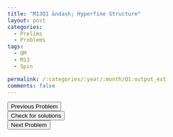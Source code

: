 ```yaml
---
title: "M13Q1 &ndash; Hyperfine Structure"
layout: post
categories:
  - Prelims
  - Problems
tags:
  - QM
  - M13
  - Spin

permalink: /:categories/:year/:month/Q1:output_ext
comments: false
---
```

<object data="2013M1Q.pdf" type="application/pdf" width="100%" height="500"></object>

<div class='navbar'>
	<div float='left'><button onclick="window.location='E3.html'" >Previous Problem</button></div>
	<div float='center'><button onclick="window.location='https://princetonprelim.com/prelim/30/'">Check for solutions</button></div>
	<div float='right'><button onclick="window.location='Q2.html'" > Next Problem</button></div>
</div>
